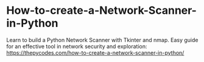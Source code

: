 # How-to-create-a-Network-Scanner-in-Python
Learn to build a Python Network Scanner with Tkinter and nmap. Easy guide for an effective tool in network security and exploration:
https://thepycodes.com/how-to-create-a-network-scanner-in-python/
